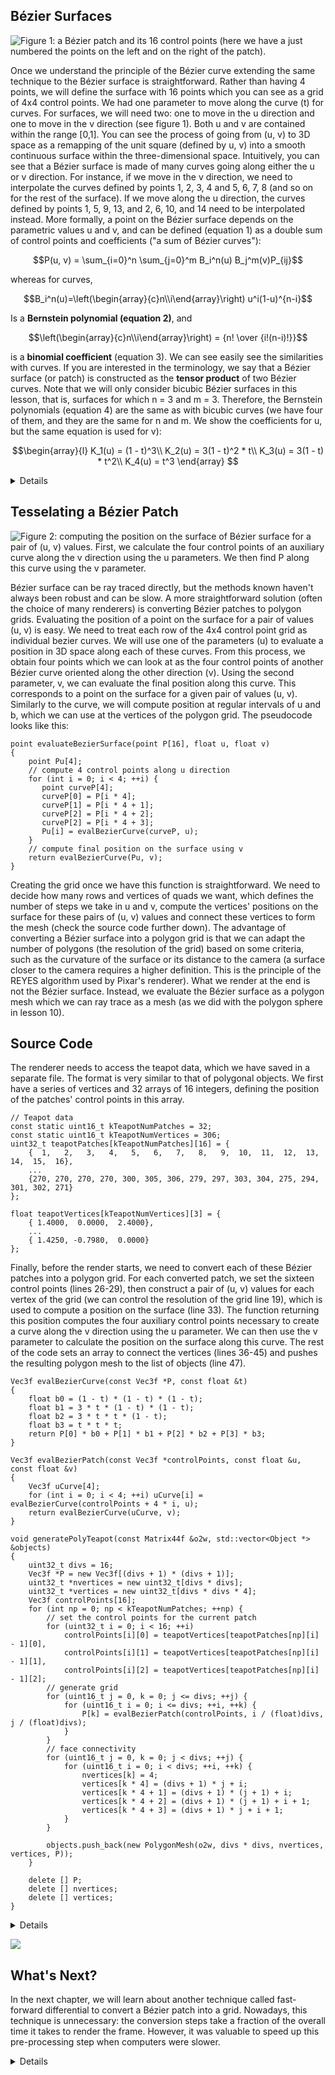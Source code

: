 ## Bézier Surfaces

![Figure 1: a Bézier patch and its 16 control points (here we have a just numbered the points on the left and on the right of the patch).](/images/bezier/beziersurface.png?)

Once we understand the principle of the Bézier curve extending the same technique to the Bézier surface is straightforward. Rather than having 4 points, we will define the surface with 16 points which you can see as a grid of 4x4 control points. We had one parameter to move along the curve (t) for curves. For surfaces, we will need two: one to move in the u direction and one to move in the v direction (see figure 1). Both u and v are contained within the range [0,1]. You can see the process of going from (u, v) to 3D space as a remapping of the unit square (defined by u, v) into a smooth continuous surface within the three-dimensional space. Intuitively, you can see that a Bézier surface is made of many curves going along either the u or v direction. For instance, if we move in the v direction, we need to interpolate the curves defined by points 1, 2, 3, 4 and 5, 6, 7, 8 (and so on for the rest of the surface). If we move along the u direction, the curves defined by points 1, 5, 9, 13, and 2, 6, 10, and 14 need to be interpolated instead. More formally, a point on the Bézier surface depends on the parametric values u and v, and can be defined (equation 1) as a double sum of control points and coefficients ("a sum of Bézier curves"):

$$P(u, v) = \sum_{i=0}^n \sum_{j=0}^m B_i^n(u) B_j^m(v)P_{ij}$$

whereas for curves,

$$B_i^n(u)=\left(\begin{array}{c}n\\i\end{array}\right) u^i(1-u)^{n-i}$$

Is a **Bernstein polynomial (equation 2)**, and

$$\left(\begin{array}{c}n\\i\end{array}\right) = {n! \over {i!(n-i)!}}$$

is a **binomial coefficient** (equation 3). We can see easily see the similarities with curves. If you are interested in the terminology, we say that a Bézier surface (or patch) is constructed as the **tensor product** of two Bézier curves. Note that we will only consider bicubic Bézier surfaces in this lesson, that is, surfaces for which n = 3 and m = 3. Therefore, the Bernstein polynomials (equation 4) are the same as with bicubic curves (we have four of them, and they are the same for n and m. We show the coefficients for u, but the same equation is used for v):

$$\begin{array}{l} K_1(u) = (1 - t)^3\\ K_2(u) = 3(1 - t)^2 * t\\ K_3(u) = 3(1 - t) * t^2\\ K_4(u) = t^3 \end{array} $$

<details>
If you try to develop equation 2 yourself to get to equation 4, remember that \(u^0=1\) and \((1-u)^0=1\). So, for instance, when i=0, and n=3, we can rewrite equation 2 as \(u^{i=0}(1-u)^{(n=3 - i = 0)}\) which is indeed the first line in equation 4: \(K_1(u)=(1-u)^3\).
</details>

## Tesselating a Bézier Patch

![Figure 2: computing the position on the surface of Bézier surface for a pair of (u, v) values. First, we calculate the four control points of an auxiliary curve along the v direction using the u parameters. We then find P along this curve using the v parameter.](/images/bezier/beziersurface1.gif?)

Bézier surface can be ray traced directly, but the methods known haven't always been robust and can be slow. A more straightforward solution (often the choice of many renderers) is converting Bézier patches to polygon grids. Evaluating the position of a point on the surface for a pair of values (u, v) is easy. We need to treat each row of the 4x4 control point grid as individual bezier curves. We will use one of the parameters (u) to evaluate a position in 3D space along each of these curves. From this process, we obtain four points which we can look at as the four control points of another Bézier curve oriented along the other direction (v). Using the second parameter, v, we can evaluate the final position along this curve. This corresponds to a point on the surface for a given pair of values (u, v). Similarly to the curve, we will compute position at regular intervals of u and b, which we can use at the vertices of the polygon grid. The pseudocode looks like this:

```
point evaluateBezierSurface(point P[16], float u, float v) 
{ 
    point Pu[4]; 
    // compute 4 control points along u direction
    for (int i = 0; i < 4; ++i) { 
       point curveP[4]; 
       curveP[0] = P[i * 4]; 
       curveP[1] = P[i * 4 + 1]; 
       curveP[2] = P[i * 4 + 2]; 
       curveP[2] = P[i * 4 + 3]; 
       Pu[i] = evalBezierCurve(curveP, u); 
    } 
    // compute final position on the surface using v
    return evalBezierCurve(Pu, v); 
}
```

Creating the grid once we have this function is straightforward. We need to decide how many rows and vertices of quads we want, which defines the number of steps we take in u and v, compute the vertices' positions on the surface for these pairs of (u, v) values and connect these vertices to form the mesh (check the source code further down). The advantage of converting a Bézier surface into a polygon grid is that we can adapt the number of polygons (the resolution of the grid) based on some criteria, such as the curvature of the surface or its distance to the camera (a surface closer to the camera requires a higher definition. This is the principle of the REYES algorithm used by Pixar's renderer). What we render at the end is not the Bézier surface. Instead, we evaluate the Bézier surface as a polygon mesh which we can ray trace as a mesh (as we did with the polygon sphere in lesson 10).

## Source Code

The renderer needs to access the teapot data, which we have saved in a separate file. The format is very similar to that of polygonal objects. We first have a series of vertices and 32 arrays of 16 integers, defining the position of the patches' control points in this array.

```
// Teapot data
const static uint16_t kTeapotNumPatches = 32; 
const static uint16_t kTeapotNumVertices = 306; 
uint32_t teapotPatches[kTeapotNumPatches][16] = { 
    {  1,   2,   3,   4,   5,   6,   7,   8,   9,  10,  11,  12,  13,  14,  15,  16}, 
    ... 
    {270, 270, 270, 270, 300, 305, 306, 279, 297, 303, 304, 275, 294, 301, 302, 271} 
}; 
 
float teapotVertices[kTeapotNumVertices][3] = { 
    { 1.4000,  0.0000,  2.4000}, 
    ... 
    { 1.4250, -0.7980,  0.0000} 
}; 
```

Finally, before the render starts, we need to convert each of these Bézier patches into a polygon grid. For each converted patch, we set the sixteen control points (lines 26-29), then construct a pair of (u, v) values for each vertex of the grid (we can control the resolution of the grid line 19), which is used to compute a position on the surface (line 33). The function returning this position computes the four auxiliary control points necessary to create a curve along the v direction using the u parameter. We can then use the v parameter to calculate the position on the surface along this curve. The rest of the code sets an array to connect the vertices (lines 36-45) and pushes the resulting polygon mesh to the list of objects (line 47).

```
Vec3f evalBezierCurve(const Vec3f *P, const float &t) 
{ 
    float b0 = (1 - t) * (1 - t) * (1 - t); 
    float b1 = 3 * t * (1 - t) * (1 - t); 
    float b2 = 3 * t * t * (1 - t); 
    float b3 = t * t * t; 
    return P[0] * b0 + P[1] * b1 + P[2] * b2 + P[3] * b3; 
} 
 
Vec3f evalBezierPatch(const Vec3f *controlPoints, const float &u, const float &v) 
{ 
    Vec3f uCurve[4]; 
    for (int i = 0; i < 4; ++i) uCurve[i] = evalBezierCurve(controlPoints + 4 * i, u); 
    return evalBezierCurve(uCurve, v); 
} 
 
void generatePolyTeapot(const Matrix44f &o2w, std::vector<Object *> &objects) 
{ 
    uint32_t divs = 16; 
    Vec3f *P = new Vec3f[(divs + 1) * (divs + 1)]; 
    uint32_t *nvertices = new uint32_t[divs * divs]; 
    uint32_t *vertices = new uint32_t[divs * divs * 4]; 
    Vec3f controlPoints[16]; 
    for (int np = 0; np < kTeapotNumPatches; ++np) { 
        // set the control points for the current patch                                                                                                                                                    
        for (uint32_t i = 0; i < 16; ++i) 
            controlPoints[i][0] = teapotVertices[teapotPatches[np][i] - 1][0], 
            controlPoints[i][1] = teapotVertices[teapotPatches[np][i] - 1][1], 
            controlPoints[i][2] = teapotVertices[teapotPatches[np][i] - 1][2]; 
        // generate grid                                                                                                                                                                                   
        for (uint16_t j = 0, k = 0; j <= divs; ++j) { 
            for (uint16_t i = 0; i <= divs; ++i, ++k) { 
                P[k] = evalBezierPatch(controlPoints, i / (float)divs, j / (float)divs); 
            } 
        } 
        // face connectivity
        for (uint16_t j = 0, k = 0; j < divs; ++j) { 
            for (uint16_t i = 0; i < divs; ++i, ++k) { 
                nvertices[k] = 4; 
                vertices[k * 4] = (divs + 1) * j + i; 
                vertices[k * 4 + 1] = (divs + 1) * (j + 1) + i; 
                vertices[k * 4 + 2] = (divs + 1) * (j + 1) + i + 1; 
                vertices[k * 4 + 3] = (divs + 1) * j + i + 1; 
            } 
        } 
 
        objects.push_back(new PolygonMesh(o2w, divs * divs, nvertices, vertices, P)); 
    } 
 
    delete [] P; 
    delete [] nvertices; 
    delete [] vertices; 
} 
```

<details>
![](/images/bezier/newellteapot_small.png?) The original teapot was much taller than the actual model. To get a render of the original teapot as designed by Newell, you need to scale it up by a factor of 4:3 along the y-axis. You also need to rotate the teapot along the z-axis by 90 degrees. In Newell's times, the z-axis and y-axis were swapped.
</details>

![](/images/bezier/teapotrender.png?)

## What's Next?

In the next chapter, we will learn about another technique called fast-forward differential to convert a Bézier patch into a grid. Nowadays, this technique is unnecessary: the conversion steps take a fraction of the overall time it takes to render the frame. However, it was valuable to speed up this pre-processing step when computers were slower.

<details>
Exercise: try to do a wireframe render of the teapot. Rather than rendering the surface of the patches, convert a series of lines in u and v along the surface of the patches into curves. Curves can be generated as polymesh. To do so, create a series of points along the lines and use these positions to create a polymesh in the shape of a tube (or, more simply, a stripe of quads following the curve's profile).
</details>